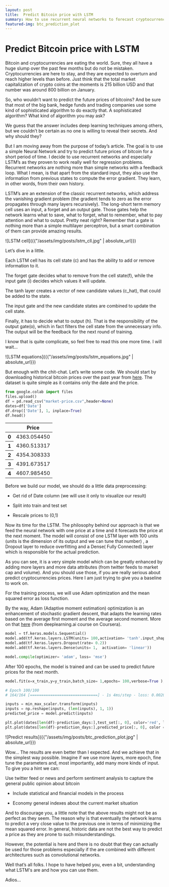 ```yaml
---
layout: post
title:  Predict Bitcoin price with LSTM
summary: How to use recurrent neural networks to forecast cryptocurrencies price 
featured-img: btc_prediction_plot
---
```


# Predict Bitcoin price with LSTM

Bitcoin and cryptocurrencies are eating the world. Sure, they all have a huge
slump over the past few months but do not be mistaken. Cryptocurrencies are here
to stay, and they are expected to overturn and reach higher levels than before.
Just think that the total market capitalization of crypto coins at the moments
is 215 billion USD and that number was around 800 billion on January.

So, who wouldn’t want to predict the future prices of bitcoins? And be sure that
most of the big bank, hedge funds and trading companies use some kind of
sophisticated algorithm to do exactly that. A sophisticated algorithm? What kind
of algorithm you may ask?

We guess that the answer includes deep learning techniques among others, but we
couldn’t be certain as no one is willing to reveal their secrets. And why should
they?

But I am moving away from the purpose of today’s article. The goal is to use a
simple Neural Network and try to predict future prices of bitcoin for a short
period of time. I decide to use recurrent networks and especially LSTM’s as they
proven to work really well for regression problems. Recurrent networks are
nothing more than simple networks with a feedback loop. What I mean, is that
apart from the standard input, they also use the information from previous states 
to compute the error gradient. They learn, in other words, from their own
history.

LSTM’s are an extension of the classic recurrent networks, which address the
vanishing gradient problem (the gradient tends to zero as the error propagates
through many layers recursively). The long-short term memory cell uses an input,
a forget and an output gate. Those gates help the network learns what to save,
what to forget, what to remember, what to pay attention and what to output.
Pretty neat right? Remember that a gate is nothing more than a simple multilayer
perceptron, but a smart combination of them can provide amazing results.

![LSTM cell]({{"/assets/img/posts/lstm_cll.jpg" | absolute_url}})

Let’s dive in a little.

Each LSTM cell has its cell state (c) and has the ability to add or remove information to it. 

The forget gate decides what to remove from the cell state(f), while the input gate (i) decides which values it will update. 

The tanh layer creates a vector of new candidate values (c_hat), that could be added to the state.

The input gate and the new candidate states are combined to update the cell state. 

Finally, it has to decide what to output (h). That is the responsibility of the output gate(o), which in fact filters the cell state from the unnecessary info. The output will be the feedback for the next round of training.

I know that is quite complicate, so feel free to read this one more time. I will wait…


![LSTM equations]({{"/assets/img/posts/lstm_equations.jpg" | absolute_url}})



But enough with the chit-chat. Let’s write some code. We should start by
downloading historical bitcoin prices over the past year from
[here](https://www.blockchain.com/charts/market-price?timespan=all). The dataset
is quite simple as it contains only the date and the price.

```python
from google.colab import files
files.upload()
df = pd.read_csv("market-price.csv",header=None)
dates=df['Date']
df.drop(['Date'], 1, inplace=True)
df.head()
```
<div>

<table  class="dataframe">
  <thead>
    <tr >
      <th></th>
      <th>Price</th>
    </tr>
  </thead>
  <tbody>
    <tr>
      <th>0</th>
      <td>4363.054450</td>
    </tr>
    <tr>
      <th>1</th>
      <td>4360.513317</td>
    </tr>
    <tr>
      <th>2</th>
      <td>4354.308333</td>
    </tr>
    <tr>
      <th>3</th>
      <td>4391.673517</td>
    </tr>
    <tr>
      <th>4</th>
      <td>4607.985450</td>
    </tr>
  </tbody>
</table>
</div>




Before we build our model, we should do a little data preprocessing:

-   Get rid of Date column (we will use it only to visualize our result)

-   Split into train and test set

-   Rescale prices to (0,1)

Now its time for the LSTM. The philosophy behind our approach is that we
feed the neural network with one price at a time and it forecasts the price
at the next moment. The model will consist of one LSTM layer with 100 units
(units is the dimension of its output and we can tune that number) , a
Dropout layer to reduce overfitting and a Dense( Fully Connected) layer
which is responsible for the actual prediction.

As you can see, it is a very simple model which can be greatly enhanced by
adding more layers and more data attributes (from twitter feeds to market
cap and volume). And you should use those, if you are really serious about
predict cryptocurrencies prices. Here I am just trying to give you a
baseline to work on.

For the training process, we will use Adam optimization and the mean squared
error as loss function.

By the way, Adam (Adaptive moment estimation) optimization is an enhancement
of stochastic gradient descent, that adapts the learning rates based on the
average first moment and the average second moment. More on that
[here](https://www.coursera.org/lecture/deep-neural-network/adam-optimization-algorithm-w9VCZ)
(from deeplearning.ai course on Coursera).

```python
model = tf.keras.models.Sequential()
model.add(tf.keras.layers.LSTM(units= 100,activation= 'tanh'.input_shape=(None, 1)))
model.add(tf.keras.layers.Dropout(rate= 0.2))
model.add(tf.keras.layers.Dense(units= 1,  activation= 'linear'))

model.compile(optimizer= 'adam', loss= 'mse')
```

After 100 epochs, the model is trained and can be used to predict future
prices for the next month.

```python
model.fit(x=x_train,y=y_train,batch_size= 1,epochs= 100,verbose=True );

# Epoch 100/100
# 164/164 [==============================] - 1s 4ms/step - loss: 0.0020

inputs = min_max_scaler.transform(inputs)
inputs = np.reshape(inputs, (len(inputs), 1, 1))
predicted_price = model.predict(inputs)

plt.plot(dates[len(df)-prediction_days:],test_set[:, 0], color='red', label='Real BTC Price')
plt.plot(dates[len(df)-prediction_days:],predicted_price[:, 0], color = 'blue', label = 'Predicted BTC Price')

```

![Predict results]({{"/assets/img/posts/btc_prediction_plot.jpg" | absolute_url}})


Wow… The results are even better than I expected. And we achieve that in the
simplest way possible. Imagine if we use more layers, more epoch, fine tune
the parameters and, most importantly, add many more kinds of input. To give
you a hint we can:

Use twitter feed or news and perform sentiment analysis to capture the
general public opinion about bitcoin

-   Include statistical and financial models in the process

-   Economy general indexes about the current market situation

And to discourage you, a little note that the above results might not be as
perfect as they seem. The reason why is that eventually the network learns
to predict a very close value to the previous one in terms of minimizing the
mean squared error. In general, historic data are not the best way to
predict a price as they are prone to such misunderstandings.

However, the potential is here and there is no doubt that they can actually
be used for those problems especially if the are combined with different
architectures such as convolutional networks.

Well that’s all folks. I hope to have helped you, even a bit, understanding
what LSTM's are and how you can use them.

Adios…
